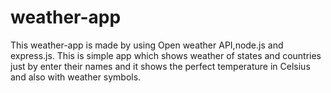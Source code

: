 # weather-app
This weather-app is made by using Open weather API,node.js and express.js. This is simple app which shows weather of states and countries just by enter their names and it shows the perfect temperature in Celsius and also with weather symbols.
